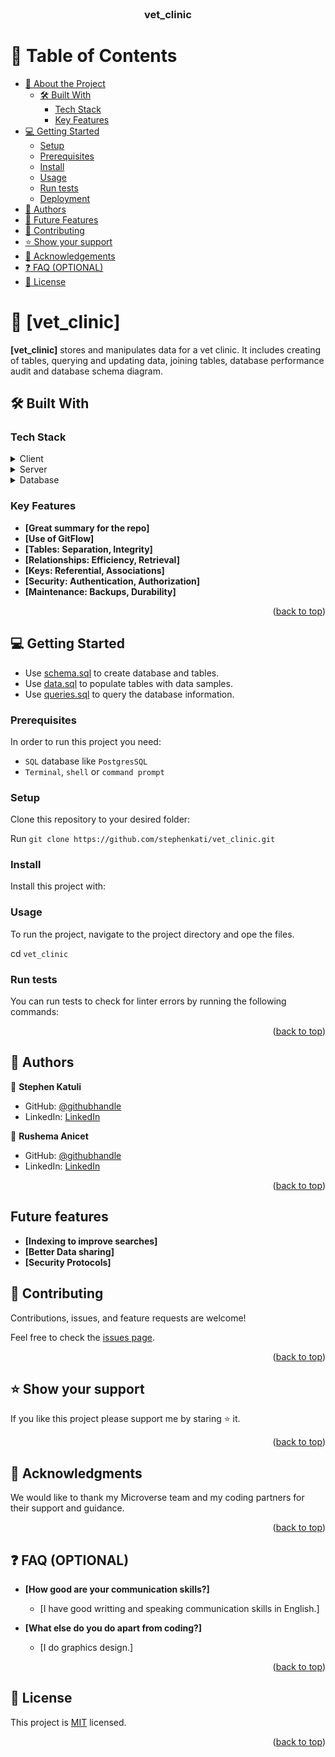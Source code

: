 <!--
HOW TO USE:
This is an example of how you may give instructions on setting up your project locally.

Modify this file to match your project and remove sections that don't apply.

REQUIRED SECTIONS:
-Project description
- Table of Contents
- About the Project
  - Built With
  - Live Demo
- Getting Started
- Authors
- Future Features
- Contributing
- Show your support
- Acknowledgements
- License

OPTIONAL SECTIONS:
- FAQ

After you're finished please remove all the comments and instructions!
-->

<div align="center">
  <!-- You are encouraged to replace this logo with your own! Otherwise you can also remove it. -->
 
  <br/>

  <h3><b>vet_clinic</b></h3>

</div>


# 📗 Table of Contents

- [📖 About the Project](#about-project)
  - [🛠 Built With](#built-with)
    - [Tech Stack](#tech-stack)
    - [Key Features](#key-features)
- [💻 Getting Started](#getting-started)
  - [Setup](#setup)
  - [Prerequisites](#prerequisites)
  - [Install](#install)
  - [Usage](#usage)
  - [Run tests](#run-tests)
  - [Deployment](#triangular_flag_on_post-deployment)
- [👥 Authors](#authors)
- [🔭 Future Features](#future-features)
- [🤝 Contributing](#contributing)
- [⭐️ Show your support](#support)
- [🙏 Acknowledgements](#acknowledgements)
- [❓ FAQ (OPTIONAL)](#faq)
- [📝 License](#license)


# 📖 [vet_clinic]


 **[vet_clinic]** stores and manipulates data for a vet clinic. It includes creating of tables, querying and updating data, joining tables, database performance audit and database schema diagram.


## 🛠 Built With <a name="built-with"></a>

### Tech Stack <a name="tech-stack"></a>



<details>
  <summary>Client</summary>
  <ul>
  <li><a href="#"></a></li>
  </ul>
</details>

<details>
  <summary>Server</summary>
  <ul>
  </ul>
</details>

<details>
<summary>Database</summary>
  <ul>
    <li><a href="#">PostgresSQL</a></li>
  </ul>
</details>


### Key Features <a name="key-features"></a>

- **[Great summary for the repo]**
- **[Use of GitFlow]**
- **[Tables: Separation, Integrity]**
- **[Relationships: Efficiency, Retrieval]**
- **[Keys: Referential, Associations]**
- **[Security: Authentication, Authorization]**
- **[Maintenance: Backups, Durability]**

<p align="right">(<a href="#readme-top">back to top</a>)</p>


## 💻 Getting Started <a name="getting-started"></a>

- Use [schema.sql](/schema.sql) to create database and tables.
- Use [data.sql](/data.sql) to populate tables with data samples.
- Use [queries.sql](/queries.sql) to query the database information.


### Prerequisites

In order to run this project you need:

- `SQL` database like `PostgresSQL`
- `Terminal`, `shell` or `command prompt`


### Setup

Clone this repository to your desired folder:

Run `git clone https://github.com/stephenkati/vet_clinic.git`

### Install

Install this project with:

### Usage

To run the project, navigate to the project directory and ope the files.

cd `vet_clinic` 


### Run tests

You can run tests to check for linter errors by running the following commands:

<p align="right">(<a href="#readme-top">back to top</a>)</p>

## 👥 Authors <a name="authors"></a>


👤 **Stephen Katuli**

- GitHub: [@githubhandle](https://github.com/stephenkati)
- LinkedIn: [LinkedIn](https://www.linkedin.com/in/stephen-katuli/)

👤 **Rushema Anicet**
- GitHub: [@githubhandle](https://github.com/rushemaa)
- LinkedIn: [LinkedIn](https://www.linkedin.com/in/rushemaa/)

<p align="right">(<a href="#readme-top">back to top</a>)</p>

## Future features <a name="future-features"></a>

- **[Indexing to improve searches]**
- **[Better Data sharing]**
- **[Security Protocols]**

## 🤝 Contributing <a name="contributing"></a>

Contributions, issues, and feature requests are welcome!

Feel free to check the [issues page](https://github.com/stephenkati/vet_clinic/issues).

<p align="right">(<a href="#readme-top">back to top</a>)</p>


## ⭐️ Show your support <a name="support"></a>

If you like this project please support me by staring ⭐️ it.

<p align="right">(<a href="#readme-top">back to top</a>)</p>


## 🙏 Acknowledgments <a name="acknowledgements"></a>

We would like to thank my Microverse team and my coding partners for their support and guidance.

<p align="right">(<a href="#readme-top">back to top</a>)</p>


## ❓ FAQ (OPTIONAL) <a name="faq"></a>

- **[How good are your communication skills?]**

  - [I have good writting and speaking communication skills in English.]

- **[What else do you do apart from coding?]**

  - [I do graphics design.]

<p align="right">(<a href="#readme-top">back to top</a>)</p>


## 📝 License <a name="license"></a>

This project is [MIT](/LICENSE) licensed.


<p align="right">(<a href="#readme-top">back to top</a>)</p>